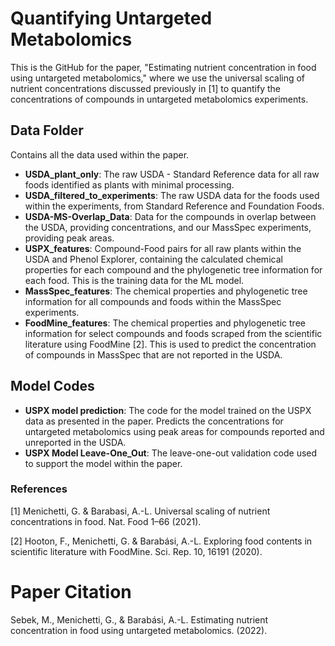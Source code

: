 # Quantifying Untargeted Metabolomics

This is the GitHub for the paper, "Estimating nutrient concentration in food using untargeted metabolomics," where we use the universal scaling of nutrient concentrations discussed previously in [1] to quantify the concentrations of compounds in untargeted metabolomics experiments. 

## Data Folder

Contains all the data used within the paper. 

- **USDA_plant_only**: The raw USDA - Standard Reference data for all raw foods identified as plants with minimal processing.
- **USDA_filtered_to_experiments**: The raw USDA data for the foods used within the experiments, from Standard Reference and Foundation Foods.
- **USDA-MS-Overlap_Data**: Data for the compounds in overlap between the USDA, providing concentrations, and our MassSpec experiments, providing peak areas. 
- **USPX_features**: Compound-Food pairs for all raw plants within the USDA and Phenol Explorer, containing the calculated chemical properties for each compound and the phylogenetic tree information for each food. This is the training data for the ML model.
-  **MassSpec_features**: The chemical properties and phylogenetic tree information for all compounds and foods within the MassSpec experiments.
-  **FoodMine_features**: The chemical properties and phylogenetic tree information for select compounds and foods scraped from the scientific literature using FoodMine [2]. This is used to predict the concentration of compounds in MassSpec that are not reported in the USDA.

## Model Codes

- **USPX model prediction**: The code for the model trained on the USPX data as presented in the paper. Predicts the concentrations for untargeted metabolomics using peak areas for compounds reported and unreported in the USDA.  
- **USPX Model Leave-One_Out**: The leave-one-out validation code used to support the model within the paper.

### References
[1] Menichetti, G. & Barabasi, A.-L. Universal scaling of nutrient concentrations in food. Nat. Food 1–66 (2021).

[2] Hooton, F., Menichetti, G. & Barabási, A.-L. Exploring food contents in scientific literature with FoodMine. Sci. Rep. 10, 16191 (2020).

# Paper Citation

Sebek, M., Menichetti, G., & Barabási, A.-L. Estimating nutrient concentration in food using untargeted metabolomics. (2022).
